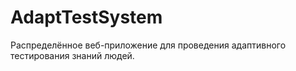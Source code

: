# AdaptTestSystem
Распределённое веб-приложение для проведения адаптивного тестирования знаний людей.
